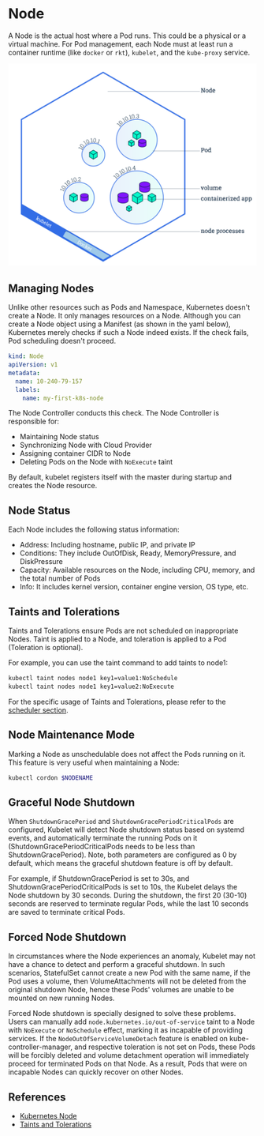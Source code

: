 # Node

A Node is the actual host where a Pod runs. This could be a physical or a virtual machine. For Pod management, each Node must at least run a container runtime (like `docker` or `rkt`), `kubelet`, and the `kube-proxy` service.

![node](<../../.gitbook/assets/node (4).png>)

## Managing Nodes

Unlike other resources such as Pods and Namespace, Kubernetes doesn't create a Node. It only manages resources on a Node. Although you can create a Node object using a Manifest (as shown in the yaml below), Kubernetes merely checks if such a Node indeed exists. If the check fails, Pod scheduling doesn't proceed.

```yaml
kind: Node
apiVersion: v1
metadata:
  name: 10-240-79-157
  labels:
    name: my-first-k8s-node
```

The Node Controller conducts this check. The Node Controller is responsible for:

* Maintaining Node status
* Synchronizing Node with Cloud Provider
* Assigning container CIDR to Node
* Deleting Pods on the Node with `NoExecute` taint

By default, kubelet registers itself with the master during startup and creates the Node resource.

## Node Status

Each Node includes the following status information:

* Address: Including hostname, public IP, and private IP
* Conditions: They include OutOfDisk, Ready, MemoryPressure, and DiskPressure
* Capacity: Available resources on the Node, including CPU, memory, and the total number of Pods
* Info: It includes kernel version, container engine version, OS type, etc.

## Taints and Tolerations

Taints and Tolerations ensure Pods are not scheduled on inappropriate Nodes. Taint is applied to a Node, and toleration is applied to a Pod (Toleration is optional).

For example, you can use the taint command to add taints to node1:

```bash
kubectl taint nodes node1 key1=value1:NoSchedule
kubectl taint nodes node1 key1=value2:NoExecute
```

For the specific usage of Taints and Tolerations, please refer to the [scheduler section](<../components/scheduler.md#Taints and tolerations>).

## Node Maintenance Mode

Marking a Node as unschedulable does not affect the Pods running on it. This feature is very useful when maintaining a Node:

```bash
kubectl cordon $NODENAME
```

## Graceful Node Shutdown

When `ShutdownGracePeriod` and `ShutdownGracePeriodCriticalPods` are configured, Kubelet will detect Node shutdown status based on systemd events, and automatically terminate the running Pods on it (ShutdownGracePeriodCriticalPods needs to be less than ShutdownGracePeriod). Note, both parameters are configured as 0 by default, which means the graceful shutdown feature is off by default.

For example, if ShutdownGracePeriod is set to 30s, and ShutdownGracePeriodCriticalPods is set to 10s, the Kubelet delays the Node shutdown by 30 seconds. During the shutdown, the first 20 (30-10) seconds are reserved to terminate regular Pods, while the last 10 seconds are saved to terminate critical Pods.

## Forced Node Shutdown

In circumstances where the Node experiences an anomaly, Kubelet may not have a chance to detect and perform a graceful shutdown. In such scenarios, StatefulSet cannot create a new Pod with the same name, if the Pod uses a volume, then VolumeAttachments will not be deleted from the original shutdown Node, hence these Pods' volumes are unable to be mounted on new running Nodes.

Forced Node shutdown is specially designed to solve these problems. Users can manually add `node.kubernetes.io/out-of-service` taint to a Node with `NoExecute` or `NoSchedule` effect, marking it as incapable of providing services. If the `NodeOutOfServiceVolumeDetach` feature is enabled on kube-controller-manager, and respective toleration is not set on Pods, these Pods will be forcibly deleted and volume detachment operation will immediately proceed for terminated Pods on that Node. As a result, Pods that were on incapable Nodes can quickly recover on other Nodes.

## References

* [Kubernetes Node](https://kubernetes.io/docs/concepts/architecture/nodes/)
* [Taints and Tolerations](https://kubernetes.io/docs/concepts/configuration/assign-pod-node/#taints-and-tolerations-beta-feature)
